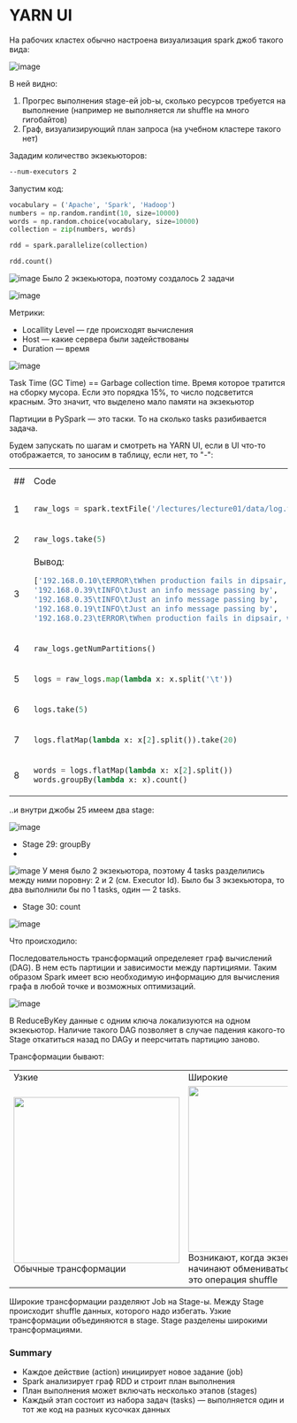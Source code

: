 # YARN UI

На рабочих кластех обычно настроена визуализация spark джоб такого вида:

![image](https://user-images.githubusercontent.com/36137274/205512309-9a12d0fc-967c-43de-aee6-96a72cdb1676.png)

В ней видно:

1. Прогрес выполнения stage-ей job-ы, сколько ресурсов требуется на выполнение (например не выполняется ли shuffle на много гигобайтов)
2. Граф, визуализирующий план запроса (на учебном кластере такого нет)

Зададим количество экзекьюторов:
```bash
--num-executors 2
```

Запустим код:

```python
vocabulary = ('Apache', 'Spark', 'Hadoop')
numbers = np.random.randint(10, size=10000)
words = np.random.choice(vocabulary, size=10000)
collection = zip(numbers, words)

rdd = spark.parallelize(collection)

rdd.count()
```

![image](https://user-images.githubusercontent.com/36137274/205499704-031c022c-1456-499b-a190-8fd185a1cd7c.png)
Было 2 экзекьютора, поэтому создалось 2 задачи

![image](https://user-images.githubusercontent.com/36137274/205499729-690c0641-d533-45cd-be5d-79de73f10a23.png)

Метрики:

- Locallity Level — где происходят вычисления
- Host — какие сервера были задействованы
- Duration — время

![image](https://user-images.githubusercontent.com/36137274/205499761-2a558602-e697-4e25-9e98-e268cefc6ddf.png)

Task Time (GC Time) == Garbage collection time. Время которое тратится на сборку мусора. Если это порядка 15%, то число подсветится красным. Это значит, что выделено мало памяти на экзекьютор

Партиции в PySpark — это таски. То на сколько tasks разибивается задача.

Будем запускать по шагам и смотреть на YARN UI, если в UI что-то отображается, то заносим в таблицу, если нет, то "-":

<table>
<tr>
  <td> ## </td> <td> Code </td> <td> YARN UI </td>
  </tr>
  <tr>
  <td> 1 </td>
  <td>

  ```python
  raw_logs = spark.textFile('/lectures/lecture01/data/log.txt')
  ```

  </td>
  <td> - </td>
</tr>
<tr>
  <td> 2 </td>
  <td>

  ```python
  raw_logs.take(5)
  ```

  </td>
  <td> <img src="https://user-images.githubusercontent.com/36137274/205500220-138b6df0-2078-47af-912f-f1a64602127d.png" height = 20px > </td>
</tr>
<tr>
  <td> 3 </td>
  <td>
  Вывод:
    
  ```bash
  ['192.168.0.10\tERROR\tWhen production fails in dipsair, whom you gonna call?',
 '192.168.0.39\tINFO\tJust an info message passing by',
 '192.168.0.35\tINFO\tJust an info message passing by',
 '192.168.0.19\tINFO\tJust an info message passing by',
 '192.168.0.23\tERROR\tWhen production fails in dipsair, whom you gonna call?']
  ```

  </td>
  <td> - </td>
</tr>
<tr>
  <td> 4 </td>
  <td>

  ```python
  raw_logs.getNumPartitions()
  ```

  </td>
  <td> - </td>
</tr>
<tr>
  <td> 5 </td>
  <td>

  ```python
  logs = raw_logs.map(lambda x: x.split('\t'))
  ```

  </td>
  <td> - </td>
</tr>
<tr>
  <td> 6 </td>
  <td>

  ```python
  logs.take(5)
  ```
    
  </td>
  <td> <img src="https://user-images.githubusercontent.com/36137274/205501107-e8b9ad48-94ca-4267-a6b1-216849352955.png" height = 20px > </td>
</tr>
<tr>
  <td> 7 </td>
  <td>

  ```python
  logs.flatMap(lambda x: x[2].split()).take(20)
  ```
    
  </td>
  <td> <img src="https://user-images.githubusercontent.com/36137274/205501197-5adde150-cc29-41a4-9e46-6aa955e2e48f.png" height = 20px > </td>
</tr>
<tr>
  <td> 8 </td>
  <td>

  ```python
  words = logs.flatMap(lambda x: x[2].split())
  words.groupBy(lambda x: x).count()
  ```

  </td>
  <td> <img src="https://user-images.githubusercontent.com/36137274/205501228-d042047e-c1eb-4d59-a028-b8debd652635.png" height = 20px > </td>
</tr>
</table>

..и внутри джобы 25 имеем два stage:

![image](https://user-images.githubusercontent.com/36137274/205511987-36dee1eb-ef2d-4fa3-baf9-dfbd702e44a5.png)

- Stage 29: groupBy
- 
![image](https://user-images.githubusercontent.com/36137274/205512055-2cfe2320-ef64-46fb-bb94-19f873779bbc.png)
У меня было 2 экзекьютора, поэтому 4 tasks разделились между ними поровну: 2 и 2 (см. Executor Id). Было бы 3 экзекьютора, то два выполнили бы по 1 tasks, один — 2 tasks.

- Stage 30: count

![image](https://user-images.githubusercontent.com/36137274/205512077-f7aa9585-8c10-4844-9450-6bc6b479a780.png)

Что происходило:

Последовательность трансформаций определеяет граф вычислений (DAG). В нем есть партиции и зависимости между партициями. Таким образом Spark имеет всю необходимую информацию для вычисления графа в любой точке и возможных оптимизаций.

![image](https://user-images.githubusercontent.com/36137274/205501283-1f200948-d9cf-48ad-b3d4-8c4ce09da835.png)

В ReduceByKey данные с одним ключа локализуются на одном экзекьютор. Наличие такого DAG позволяет в случае падения какого-то Stage откатиться назад по DAGу и пеерсчитать партицию заново.

Трансформации бывают:

<table>
<tr>
  <td> Узкие </td>
  <td> Широкие </td>
</tr>
<tr>
  <td> <img src="https://user-images.githubusercontent.com/36137274/205501365-f7578174-90f4-4141-a436-615191a4facc.png" height = 300px > 
  Обычные трансформации
  </td>
  <td> <img src="https://user-images.githubusercontent.com/36137274/205501404-c02a683b-28de-4fc8-a718-baee2271baba.png" height = 300px > 
  Возникают, когда экзекьюторы начинают обмениваться данными — это операция shuffle
  </td>
</tr>
</table>

Широкие трансформации разделяют Job на Stage-ы. Между Stage происходит shuffle данных, которого надо избегать. Узкие трансформации объединяются в stage. Stage разделены широкими трансформациями.

### Summary

- Каждое действие (action) инициирует новое задание (job)
- Spark анализирует граф RDD и строит план выполнения
- План выполнения может включать несколько этапов (stages)
- Каждый этап состоит из набора задач (tasks) — выполняется один и тот же код на разных кусочках данных
